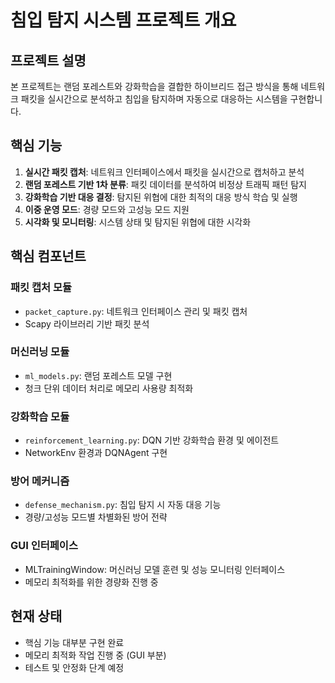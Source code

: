 # 침입 탐지 시스템 프로젝트 개요

## 프로젝트 설명
본 프로젝트는 랜덤 포레스트와 강화학습을 결합한 하이브리드 접근 방식을 통해 네트워크 패킷을 실시간으로 분석하고 침입을 탐지하며 자동으로 대응하는 시스템을 구현합니다.

## 핵심 기능
1. **실시간 패킷 캡처**: 네트워크 인터페이스에서 패킷을 실시간으로 캡처하고 분석
2. **랜덤 포레스트 기반 1차 분류**: 패킷 데이터를 분석하여 비정상 트래픽 패턴 탐지
3. **강화학습 기반 대응 결정**: 탐지된 위협에 대한 최적의 대응 방식 학습 및 실행
4. **이중 운영 모드**: 경량 모드와 고성능 모드 지원
5. **시각화 및 모니터링**: 시스템 상태 및 탐지된 위협에 대한 시각화

## 핵심 컴포넌트

### 패킷 캡처 모듈
- `packet_capture.py`: 네트워크 인터페이스 관리 및 패킷 캡처
- Scapy 라이브러리 기반 패킷 분석

### 머신러닝 모듈
- `ml_models.py`: 랜덤 포레스트 모델 구현
- 청크 단위 데이터 처리로 메모리 사용량 최적화

### 강화학습 모듈
- `reinforcement_learning.py`: DQN 기반 강화학습 환경 및 에이전트
- NetworkEnv 환경과 DQNAgent 구현

### 방어 메커니즘
- `defense_mechanism.py`: 침입 탐지 시 자동 대응 기능
- 경량/고성능 모드별 차별화된 방어 전략

### GUI 인터페이스
- MLTrainingWindow: 머신러닝 모델 훈련 및 성능 모니터링 인터페이스
- 메모리 최적화를 위한 경량화 진행 중

## 현재 상태
- 핵심 기능 대부분 구현 완료
- 메모리 최적화 작업 진행 중 (GUI 부분)
- 테스트 및 안정화 단계 예정 